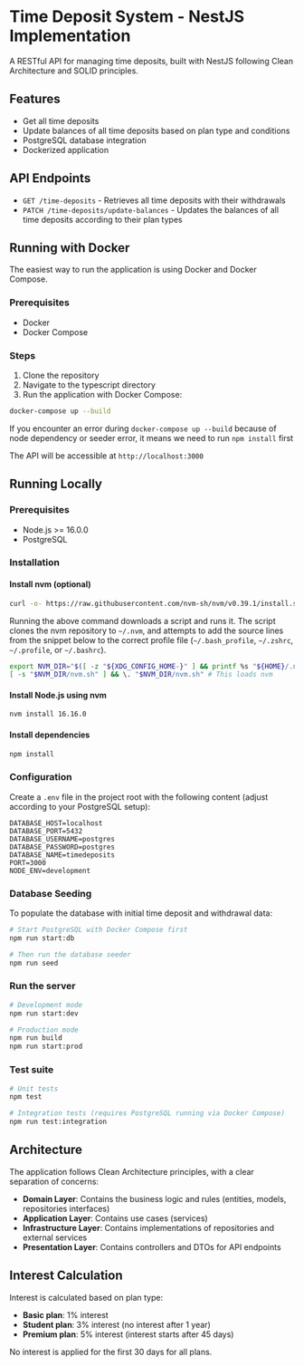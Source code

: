 # Time Deposit System - NestJS Implementation

A RESTful API for managing time deposits, built with NestJS following Clean Architecture and SOLID principles.

## Features

- Get all time deposits
- Update balances of all time deposits based on plan type and conditions
- PostgreSQL database integration
- Dockerized application

## API Endpoints

- `GET /time-deposits` - Retrieves all time deposits with their withdrawals
- `PATCH /time-deposits/update-balances` - Updates the balances of all time deposits according to their plan types

## Running with Docker

The easiest way to run the application is using Docker and Docker Compose.

### Prerequisites

- Docker
- Docker Compose

### Steps

1. Clone the repository
2. Navigate to the typescript directory
3. Run the application with Docker Compose:

```sh
docker-compose up --build
```

If you encounter an error during `docker-compose up --build` because of node dependency or seeder error, it means we need to run `npm install` first

The API will be accessible at `http://localhost:3000`

## Running Locally

### Prerequisites

- Node.js >= 16.0.0
- PostgreSQL

### Installation

#### Install nvm (optional)

```sh
curl -o- https://raw.githubusercontent.com/nvm-sh/nvm/v0.39.1/install.sh | bash
```

Running the above command downloads a script and runs it. The script clones the nvm repository to `~/.nvm`, and attempts to add the source lines from the snippet below to the correct profile file (`~/.bash_profile`, `~/.zshrc`, `~/.profile`, or `~/.bashrc`).

```sh
export NVM_DIR="$([ -z "${XDG_CONFIG_HOME-}" ] && printf %s "${HOME}/.nvm" || printf %s "${XDG_CONFIG_HOME}/nvm")"
[ -s "$NVM_DIR/nvm.sh" ] && \. "$NVM_DIR/nvm.sh" # This loads nvm
```

#### Install Node.js using nvm

```sh
nvm install 16.16.0
```

#### Install dependencies

```sh
npm install
```

### Configuration

Create a `.env` file in the project root with the following content (adjust according to your PostgreSQL setup):

```
DATABASE_HOST=localhost
DATABASE_PORT=5432
DATABASE_USERNAME=postgres
DATABASE_PASSWORD=postgres
DATABASE_NAME=timedeposits
PORT=3000
NODE_ENV=development
```

### Database Seeding

To populate the database with initial time deposit and withdrawal data:

```sh
# Start PostgreSQL with Docker Compose first
npm run start:db

# Then run the database seeder
npm run seed
```

### Run the server

```sh
# Development mode
npm run start:dev

# Production mode
npm run build
npm run start:prod
```

### Test suite

```sh
# Unit tests
npm test

# Integration tests (requires PostgreSQL running via Docker Compose)
npm run test:integration
```

## Architecture

The application follows Clean Architecture principles, with a clear separation of concerns:

- **Domain Layer**: Contains the business logic and rules (entities, models, repositories interfaces)
- **Application Layer**: Contains use cases (services)
- **Infrastructure Layer**: Contains implementations of repositories and external services
- **Presentation Layer**: Contains controllers and DTOs for API endpoints

## Interest Calculation

Interest is calculated based on plan type:

- **Basic plan**: 1% interest
- **Student plan**: 3% interest (no interest after 1 year)
- **Premium plan**: 5% interest (interest starts after 45 days)

No interest is applied for the first 30 days for all plans.

